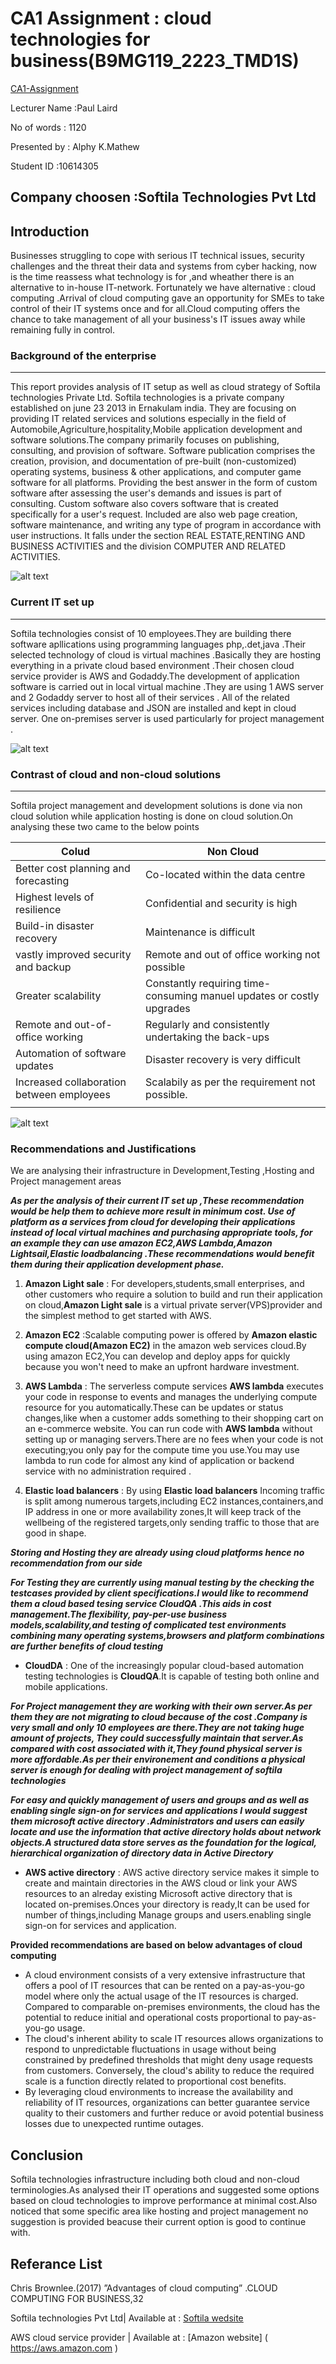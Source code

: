 # CA1 Assignment : cloud technologies for business(B9MG119_2223_TMD1S)

[CA1-Assignment](https://github.com/Alphy97/10614305.git)
 
Lecturer Name :Paul Laird

No of words   : 1120

Presented by  : Alphy K.Mathew 

Student ID    :10614305

## Company choosen :Softila Technologies Pvt Ltd

## Introduction
Businesses struggling to cope with serious IT technical issues, security challenges and the threat their data and systems from cyber hacking, now is the time reassess what technology is for ,and wheather there is an alternative to in-house IT-network. Fortunately we have alternative : cloud computing .Arrival of cloud computing gave an opportunity for SMEs to take control of their IT systems once and for all.Cloud computing offers the chance to take management of all your business's IT issues away while remaining fully in control.

### **Background of the enterprise**
------------------------------------

This report provides analysis of IT setup as well as cloud strategy of Softila technologies Private Ltd.
Softila technologies is a private company established on june 23 2013 in Ernakulam india.
They are focusing on providing IT related services and solutions especially in the field of Automobile,Agriculture,hospitality,Mobile application development and software solutions.The company primarily focuses on publishing, consulting, and provision of software. Software publication comprises the creation, provision, and documentation of pre-built (non-customized) operating systems, business & other applications, and computer game software for all platforms. Providing the best answer in the form of custom software after assessing the user's demands and issues is part of consulting. Custom software also covers software that is created specifically for a user's request. Included are also web page creation, software maintenance, and writing any type of program in accordance with user instructions.
It falls under the section REAL ESTATE,RENTING AND BUSINESS ACTIVITIES and the division COMPUTER AND RELATED ACTIVITIES.

![alt text](https://encrypted-tbn0.gstatic.com/images?q=tbn:ANd9GcT16LWMQ7MrdTar0NyW0_hUW_kKE4Jd-DWbOXpaOdA-jA&s)
	
### Current IT set up
----------------------

Softila technologies consist of 10 employees.They are building there software apllications using programming languages php,.det,java .Their selected technology of cloud is virtual machines .Basically they are  hosting  everything in a private  cloud based environment .Their chosen cloud service provider is AWS and Godaddy.The development of application software is carried out in local virtual machine .They are using 1 AWS server and 2 Godaddy server to host all of their services . All of the related services including database and JSON are installed and kept in cloud server. One  on-premises server is used particularly for  project management .

![alt text](https://encrypted-tbn0.gstatic.com/images?q=tbn:ANd9GcQ-qf3i77gsc4cLkl9rPXys62fUACpkZ9FQ7PRFkpe4mw&s)
                      
### Contrast of cloud and non-cloud solutions
----------------------------------------------------------
Softila project management and development solutions is done via non cloud solution while application hosting  is done on cloud solution.On analysing these two came to the below points

| Colud                                    | Non Cloud                                                           |
| ---------------------------------------- | --------------------------------------------------------------------|
| Better cost planning and forecasting     |Co-located within the data centre                                    |
| Highest levels of resilience             |Confidential and security is high                                    | 
| Build-in disaster recovery               |Maintenance is difficult                                             |
| vastly improved security and backup      |Remote and out of office working not possible                        |
| Greater scalability                      |Constantly requiring time-consuming manuel updates or costly upgrades|
| Remote and out-of-office working         |Regularly and consistently undertaking the back-ups                  |
| Automation of software updates           |Disaster recovery is very difficult                                  |                                                   | Reduction of cost                        |Underutilised devices                                                |
| Increased collaboration between employees|Scalabily as per the requirement not possible.                       |
|                                          |                                                                     |

![alt text](https://encrypted-tbn0.gstatic.com/images?q=tbn:ANd9GcRPLCK7mBlOjWabEv-PquMpkXgfQNW5Lf_ybA&usqp=CAU)
### Recommendations and Justifications 

We are analysing their infrastructure in Development,Testing ,Hosting and Project management areas 

***As per the analysis of their current IT set up ,These recommendation would be help them to achieve more result in minimum cost.
Use of platform as a services from cloud for developing their applications instead of local virtual machines and purchasing appropriate tools, for an example they can use amazon EC2,AWS Lambda,Amazon Lightsail,Elastic loadbalancing .These recommendations would  benefit  them during their application development phase.***
   1. **Amazon Light sale** : For developers,students,small enterprises, and other customers who require a solution to build and run their application on cloud,**Amazon Light sale** is a virtual private server(VPS)provider and the simplest method to get started with AWS.
 
  2. **Amazon EC2** :Scalable computing power is offered by **Amazon elastic compute cloud(Amazon EC2)** in the amazon web services cloud.By using amazon EC2,You can develop and deploy apps for quickly because you  won't need to make an upfront hardware investment.

  3. **AWS Lambda** : The serverless compute services **AWS lambda** executes your code in response to events and manages the underlying compute resource for you automatically.These can be updates or status changes,like when a customer adds something to their shopping cart on an e-commerce website.
You can run code with **AWS lambda** without setting up or managing servers.There are no fees when your code is not executing;you only pay for the compute time you use.You may use lambda to run code for almost any kind of application or backend service with no administration required .

 4. **Elastic load balancers** : By using **Elastic load balancers** Incoming traffic is split among numerous targets,including EC2 instances,containers,and IP address in one or more availability zones,It will keep track of the  wellbeing of the registered targets,only sending traffic to those that are good in shape.

***Storing and Hosting they are already using cloud platforms hence no recommendation from our side***
 

***For Testing they are currently using manual testing by the checking the testcases provided by client specifications.I would like to recommend them a cloud based tesing service CloudQA .This aids in cost management.The flexibility, pay-per-use business models,scalability,and testing of complicated test environments combining many operating systems,browsers and platform combinations are further benefits of cloud testing***

  - **CloudDA** : One of the increasingly popular cloud-based automation testing technologies is **CloudQA**.It is capable of testing both online and mobile applications.

***For Project management they are working with their own server.As per them they are not migrating to cloud because of the cost .Company is very small and only 10 employees are there.They are not taking  huge amount of  projects,
They could successfully  maintain that server.As compared with cost associated with it,They found physical server is more affordable.As per their environement and conditions a physical server is enough for dealing with project management of softila technologies***

***For easy and quickly management of users and groups and as well as enabling single sign-on for services and applications I would suggest them microsoft active directory .Administrators and users can easily locate and use the information that active directory holds about network objects.A structured data store serves as the foundation for the logical, hierarchical organization of directory data in Active Directory***

 - **AWS active directory** : AWS active directory service makes it simple to create and maintain directories in the AWS cloud or link your AWS resources to an alreday existing Microsoft active directory that is located on-premises.Onces your directory is ready,It can be used  for number of things,including Manage groups and users.enabling single sign-on for services and application.

**Provided recommendations are based on below advantages  of cloud computing**

- A cloud environment consists of a very extensive infrastructure that offers a pool of IT resources that can be rented on a pay-as-you-go model where only the actual usage of the IT resources is charged. Compared to comparable on-premises environments, the cloud has the potential to reduce initial and operational costs proportional to pay-as-you-go usage.
- The cloud's inherent ability to scale IT resources allows organizations to respond to unpredictable fluctuations in usage without being constrained by predefined thresholds that might deny usage requests from customers. Conversely, the cloud's ability to reduce the required scale is a function directly related to proportional cost benefits.
- By leveraging cloud environments to increase the availability and reliability of IT resources, organizations can better guarantee service quality to their customers and further reduce or avoid potential business losses due to unexpected runtime outages.
 
## Conclusion

Softila technologies infrastructure including both cloud and non-cloud terminologies.As analysed their IT operations and suggested some options based on cloud technologies to improve performance at minimal cost.Also noticed that some specific area like hosting and project management no suggestion is provided beacuse their current option is good to continue with.

## Referance List

Chris Brownlee.(2017) ”Advantages of cloud computing” .CLOUD COMPUTING FOR BUSINESS,32

Softila technologies Pvt Ltd| Available at : [Softila wedsite]( https://www.facebook.com/softila )

AWS cloud service provider | Available at : [Amazon website] ( https://aws.amazon.com )



